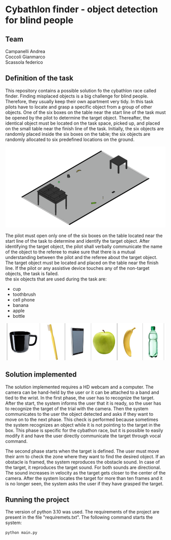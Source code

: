# Cybathlon finder - object detection for blind people
## Team
Campanelli Andrea <br>
Coccoli Gianmarco <br>
Scassola federico <br>

## Definition of the task
This repository contains a possible solution fo the cybathlon race called finder.
Finding misplaced objects is a big challenge for blind people. Therefore, they usually keep their own apartment very tidy. 
In this task pilots have to locate and grasp a specific object from a group of other objects.
One of the six boxes on the table near the start line of the task must be opened by the pilot to determine the target object. Thereafter, the identical object must be 
located on the task space, picked up, and placed on the small table near the finish line of the task.
Initially, the six objects are randomly placed inside the six boxes on the table;  the six objects are randomly allocated to six predefined locations on the ground.

![Setup scheme of the task](/readme_images/setup_task.png?raw=true "Setup scheme of the task")

The pilot must open only one of the six boxes on the table located near the start line of the task to determine and identify the target object.
After identifying the target object, the pilot shall verbally communicate the name of the object to the referee to make sure that there is a mutual understanding 
between the pilot and the referee about the target object. The target object must be located and placed on the table near the finish line.
If the pilot or any assistive device touches any of the non-target objects, the task is failed.
<br>
the six objects that are used during the task are:
- cup
- toothbrush
- cell phone
- banana
- apple
- bottle

![Setup scheme of the task](/readme_images/target_objects.png?raw=true "Setup scheme of the task")

## Solution implemented
The solution implemented requires a HD webcam and a computer. The camera can be hand-held by the user or it can be attached to a band and tied to the wrist. In the first phase, the user has to recognize the target. After the start, the system informs the user that it is ready, so the user has to recognize the target of the trial with the camera. Then the system communicates to the user the object detected and asks if they want to move on to the next phase. This check is performed because sometimes the system recognizes an object while it is not pointing to the target in the box. This phase is specific for the cybathon race, but it is possible to easily modify it and have the user directly communicate the target through vocal command.

The second phase starts when the target is defined. The user must move their arm to check the zone where they want to find the desired object. If an obstacle is framed, the system reproduces the obstacle sound. In case of the target, it reproduces the target sound. For both sounds are directional. The sound increases in velocity as the target gets closer to the center of the camera. After the system locates the target for more than ten frames and it is no longer seen, the system asks the user if they have grasped the target.
## Running the project
The version of python 3.10 was used. The requirements of the project are present in the file "requiremets.txt".
The following command starts the system:
```
python main.py
```

